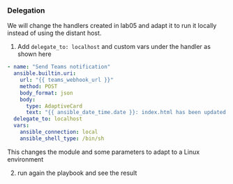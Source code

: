 ### Delegation

We will change the handlers created in lab05 and adapt it to run it locally instead of using the distant host.

1) Add `delegate_to: localhost` and custom vars under the handler as shown here

```yml
- name: "Send Teams notification"
  ansible.builtin.uri:
    url: "{{ teams_webhook_url }}"
    method: POST
    body_format: json
    body:
      type: AdaptiveCard
      text: "{{ ansible_date_time.date }}: index.html has been updated on {{ ansible_host }}"
  delegate_to: localhost
  vars:
    ansible_connection: local
    ansible_shell_type: /bin/sh
```

This changes the module and some parameters to adapt to a Linux environment

2) run again the playbook and see the result